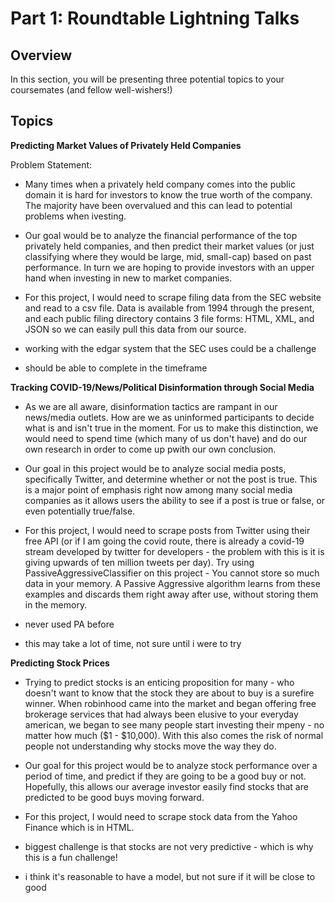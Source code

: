 # Part 1: Roundtable Lightning Talks

## Overview

In this section, you will be presenting three potential topics to your coursemates (and fellow well-wishers!)  

## Topics

**Predicting Market Values of Privately Held Companies**

Problem Statement:

- Many times when a privately held company comes into the public domain it is hard for investors to know the true worth of the company.  The majority have been overvalued and this can lead to potential problems when ivesting.

- Our goal would be to analyze the financial performance of the top privately held companies, and then predict their market values (or just classifying where they would be large, mid, small-cap) based on past performance.  In turn we are hoping to provide investors with an upper hand when investing in new to market companies.

- For this project, I would need to scrape filing data from the SEC website and read to a csv file.  Data is available from 1994 through the present, and each public filing directory contains 3 file forms: HTML, XML, and JSON so we can easily pull this data from our source.

- working with the edgar system that the SEC uses could be a challenge

- should be able to complete in the timeframe

**Tracking COVID-19/News/Political Disinformation through Social Media**

- As we are all aware, disinformation tactics are rampant in our news/media outlets.  How are we as uninformed participants to decide what is and isn't true in the moment.  For us to make this distinction, we would need to spend time (which many of us don't have) and do our own research in order to come up pwith our own conclusion. 

- Our goal in this project would be to analyze social media posts, specifically Twitter, and determine whether or not the post is true.  This is a major point of emphasis right now among many social media companies as it allows users the ability to see if a post is true or false, or even potentially true/false.  

- For this project, I would need to scrape posts from Twitter using their free API (or if I am going the covid route, there is already a covid-19 stream developed by twitter for developers - the problem with this is it is giving upwards of ten million tweets per day).  Try using PassiveAggressiveClassifier on this project - You cannot store so much data in your memory. A Passive Aggressive algorithm learns from these examples and discards them right away after use, without storing them in the memory.

- never used PA before

- this may take a lot of time, not sure until i were to try

**Predicting Stock Prices**

- Trying to predict stocks is an enticing proposition for many - who doesn't want to know that the stock they are about to buy is a surefire winner.  When robinhood came into the market and began offering free brokerage services that had always been elusive to your everyday american, we began to see many people start investing their mpeny - no matter how much ($1 - $10,000). With this also comes the risk of normal people not understanding why stocks move the way they do. 

- Our goal for this project would be to analyze stock performance over a period of time, and predict if they are going to be a good buy or not.  Hopefully, this allows our average investor easily find stocks that are predicted to be good buys moving forward.

- For this project, I would need to scrape stock data from the Yahoo Finance which is in HTML.

- biggest challenge is that stocks are not very predictive - which is why this is a fun challenge!

- i think it's reasonable to have a model, but not sure if it will be close to good




